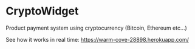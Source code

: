 # CryptoWidget
Product payment system using cryptocurrency (Bitcoin, Ethereum etc...)

See how it works in real time: https://warm-cove-28898.herokuapp.com/
